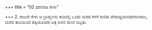 +++
title = "02 ಧರಣಿಪತಿ ಕೇಳಾ"

+++
2. ರಾಜನೇ ಕೇಳು ಆ ಬ್ರಾಹ್ಮಣನು ಕಾಡಿನಲ್ಲಿ ಒಂದು ಮರದ ಕೆಳಗೆ ಕುಳಿತು ವೇದಾಧ್ಯಯನಪರನಾಗಿರಲು, ಮರದ ತುದಿಯಿಂದ ಹಕ್ಕಿಯೊಂದರ ಹಿಕ್ಕೆ  ಅವನ ಮೇಲೆ ಬಿದ್ದಿತು.